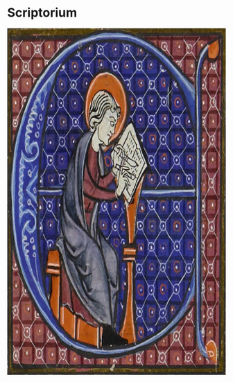 # Scriptorium


<img src="https://github.com/Arsnl-Art/scriptorium/blob/new_branch/scriptorium.jpg" data-canonical-src="https://gyazo.com/eb5c5741b6a9a16c692170a41a49c858.png" width="800" height="800" />
